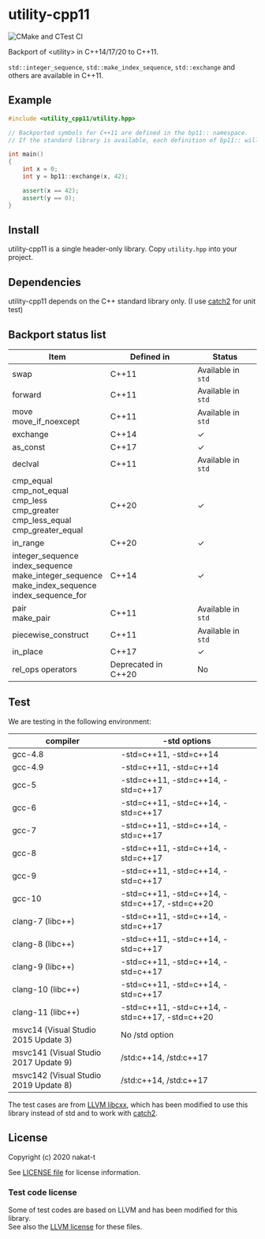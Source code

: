 # utility-cpp11

![CMake and CTest CI](https://github.com/nakat-t/utility-cpp11/workflows/CMake%20and%20CTest%20CI/badge.svg)

Backport of &lt;utility&gt; in C++14/17/20 to C++11.

`std::integer_sequence`, `std::make_index_sequence`, `std::exchange` and others are available in C++11.

## Example

```cpp
#include <utility_cpp11/utility.hpp>

// Backported symbols for C++11 are defined in the bp11:: namespace.
// If the standard library is available, each definition of bp11:: will be an alias to std.

int main()
{
    int x = 0;
    int y = bp11::exchange(x, 42);

    assert(x == 42);
    assert(y == 0);
}
```

## Install

utility-cpp11 is a single header-only library. Copy `utility.hpp` into your project.

## Dependencies

utility-cpp11 depends on the C++ standard library only. (I use [catch2](https://github.com/catchorg/Catch2) for unit test)

## Backport status list

| Item | Defined in | Status |
|---|---|---|
| swap | C++11 | Available in `std` |
| forward | C++11 | Available in `std` |
| move<br />move_if_noexcept | C++11 | Available in `std` |
| exchange | C++14 | ✓ |
| as_const | C++17 | ✓ |
| declval | C++11 | Available in `std` |
| cmp_equal<br />cmp_not_equal<br />cmp_less<br />cmp_greater<br />cmp_less_equal<br />cmp_greater_equal | C++20 | ✓ |
| in_range | C++20 | ✓ |
| integer_sequence<br />index_sequence<br />make_integer_sequence<br />make_index_sequence<br />index_sequence_for | C++14 | ✓ |
| pair<br />make_pair | C++11 | Available in `std` |
| piecewise_construct | C++11 | Available in `std` |
| in_place | C++17 | ✓ |
| rel_ops operators | Deprecated in C++20 | No |

## Test

We are testing in the following environment:

| compiler | -std options |
|---|---|
| gcc-4.8 | -std=c++11, -std=c++14 |
| gcc-4.9 | -std=c++11, -std=c++14 |
| gcc-5 | -std=c++11, -std=c++14, -std=c++17 |
| gcc-6 | -std=c++11, -std=c++14, -std=c++17 |
| gcc-7 | -std=c++11, -std=c++14, -std=c++17 |
| gcc-8 | -std=c++11, -std=c++14, -std=c++17 |
| gcc-9 | -std=c++11, -std=c++14, -std=c++17 |
| gcc-10 | -std=c++11, -std=c++14, -std=c++17, -std=c++20 |
| clang-7 (libc++) | -std=c++11, -std=c++14, -std=c++17 |
| clang-8 (libc++) | -std=c++11, -std=c++14, -std=c++17 |
| clang-9 (libc++) | -std=c++11, -std=c++14, -std=c++17 |
| clang-10 (libc++) | -std=c++11, -std=c++14, -std=c++17 |
| clang-11 (libc++) | -std=c++11, -std=c++14, -std=c++17, -std=c++20 |
| msvc14 (Visual Studio 2015 Update 3) | No /std option |
| msvc141 (Visual Studio 2017 Update 9) | /std:c++14, /std:c++17 |
| msvc142 (Visual Studio 2019 Update 8) | /std:c++14, /std:c++17 |

The test cases are from [LLVM libcxx](https://libcxx.llvm.org/), which has been modified to use this library instead of std and to work with [catch2](https://github.com/catchorg/Catch2).

## License

Copyright (c) 2020 nakat-t

See [LICENSE file](./LICENSE) for license information.

### Test code license

Some of test codes are based on LLVM and has been modified for this library.  
See also the [LLVM license](https://llvm.org/LICENSE.txt) for these files.
